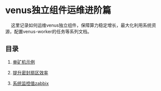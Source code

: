 # venus独立组件运维进阶篇

&ensp;&ensp; 这里记录如何运维venus独立组件，保障算力稳定增长，最大化利用系统资源，配置venus-worker的任务等系列文档。

## 目录

1. [单矿机示例](example-single-box.md)

2. [提升密封扇区效率](Efficiency_of_sealing.md)

3. [系统监控值zabbix](System_monitor_of_Zabbix.md)

